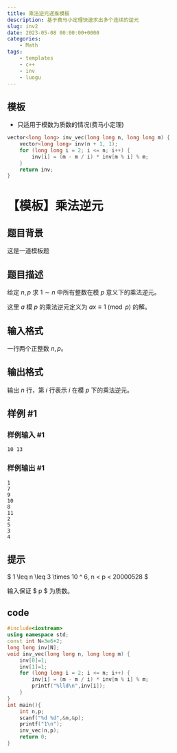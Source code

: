 ```yaml
---
title: 乘法逆元递推模板
description: 基于费马小定理快速求出多个连续的逆元
slug: inv2
date: 2023-05-08 00:00:00+0000
categories:
    - Math
tags:
    - templates
    - c++
    - inv
    - luogu
---
```

## 模板
- 只适用于模数为质数的情况(费马小定理)
```cpp
vector<long long> inv_vec(long long n, long long m) {
    vector<long long> inv(n + 1, 1);
    for (long long i = 2; i <= n; i++) {
        inv[i] = (m - m / i) * inv[m % i] % m;
    }
    return inv;
}
```
# 【模板】乘法逆元

## 题目背景

这是一道模板题

## 题目描述

给定 $n,p$ 求 $1\sim n$ 中所有整数在模 $p$ 意义下的乘法逆元。

这里 $a$ 模 $p$ 的乘法逆元定义为 $ax\equiv1\pmod p$ 的解。

## 输入格式

一行两个正整数 $n,p$。

## 输出格式

输出 $n$ 行，第 $i$ 行表示 $i$ 在模 $p$ 下的乘法逆元。

## 样例 #1

### 样例输入 #1

```
10 13
```

### 样例输出 #1

```
1
7
9
10
8
11
2
5
3
4
```

## 提示

$ 1 \leq n \leq 3 \times 10 ^ 6, n < p < 20000528 $

输入保证 $ p $ 为质数。
## code
```cpp
#include<iostream>
using namespace std;
const int N=3e6+2;
long long inv[N];
void inv_vec(long long n, long long m) {
    inv[0]=1;
    inv[1]=1;
    for (long long i = 2; i <= n; i++) {
        inv[i] = (m - m / i) * inv[m % i] % m;
        printf("%lld\n",inv[i]);
    }
}
int main(){
    int n,p;
    scanf("%d %d",&n,&p);
    printf("1\n");
    inv_vec(n,p);
    return 0;
}
```